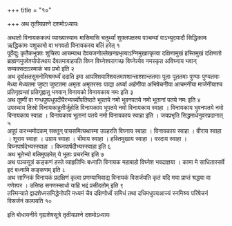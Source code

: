 +++
title = "१०"

+++
अथ तृतीयप्रश्ने दशमोऽध्यायः

अथातो विनायककल्पं व्याख्यास्यामः मासिमासि चतुर्थ्यां
शुक्लपक्षस्य पञ्चम्यां वाऽभ्युदयादौ सिद्धिकामः ऋद्धिकामः
पशुकामो वा भगवतो विनायकस्य बलिं हरेत् १  
पूर्वेद्युः कृतैकभुक्तः
शुचिरप आचम्याथ देवयजनोल्लेखनप्रभृत्याऽग्निमुखात्कृत्वा दक्षिणामुखं
हस्तिमुखं दक्षिणतो ब्राह्मणमुपवेश्योपोत्थाय दैवतमावाहयति
विघ्न विघ्नेश्वरागच्छ विघ्नेत्येव नमस्कृत अविघ्नाय भवान्
सम्यक्सदाऽस्माकं भव प्रभो इति २  
अथ
दूर्वाक्षतसुमनोमिश्रमर्घ्यं
ददाति इमा आपश्शिवाश्शिवतमाश्शान्ताश्शान्ततमाः पूताः पूततमाः पुण्याः
पुण्यतमाः मेध्या मेध्यतमा जुष्टा जुष्टतमा अमृता अमृतरसाः पाद्या
अर्घ्या अर्हणीया अभिषेचनीया आचमनीया मार्जनीयाश्च
प्रतिगृह्यन्तां प्रतिगृह्णातु भगवान् विनायको
विनायकाय नमः इति ३  
अथ तूष्णीं वा गन्धपुष्पधूपदीपैरभ्यर्च्योपतिष्ठते
भूपतये नमो भुवनपतये नमो भूतानां पतये नमः इति ४  
उपस्थाय तिस्रो
विनायकाहुतीर्जुहोति विनायकाय भूपतये नमो विनायकाय
स्वाहा । विनायकाय भुवनपतये नमो विनायकाय स्वाहा । विनायकाय
भूतानां पतये नमो विनायकाय स्वाहा इति । जयप्रभृति
सिद्धमाधेनुवरप्रदानात् ५  
अपूपं
करभ्भमोदकम् सक्तून् पायसमित्यथास्मा उपहरति विघ्नाय स्वाहा ।
विनायकाय स्वाहा । वीराय स्वाहा । शूराय स्वाहा । उग्राय स्वाहा । भीमाय
स्वाहा । हस्तिमुखाय स्वाहा । वरदाय स्वाहा । विघ्नपार्षदेभ्यस्स्वाहा ।
विघ्नपार्षदीभ्यस्स्वाहा इति ६  
अथ भूतेभ्यो बलिमुपहरेत् ये भूताः प्रचरन्ति
इति ७  
अथ पञ्चसूत्रं कङ्कणं हस्ते व्याहृतिभिः बध्नाति विनायक महाबाहो
विघ्नेश भवदाज्ञया । कामा मे साधितास्सर्वे इदं बध्नामि कङ्कणम्
इति ८  
अथ साग्निकं विनायकं प्रदक्षिणं कृत्वा प्रणम्याभिवाद्य विनायकं
विसर्जयति कृतं यदि मया प्राप्तं श्रद्धया वा गणेश्वर । उत्तिष्ठ
सगणस्साधो याहि भद्रं प्रसीदतोम् इति ९  
तस्मिन्याते
द्वादशेध्मसमिद्धेनोपरि मध्यमं चैव
दक्षिणोर्ध्वं समिधं तथा दधिमधुपयआज्यं स्नमिश्र्य
परिषेचनं विसर्जनं कल्पयति १०  

इति बोधायनीये गृह्यशेषसूत्रे
तृतीयप्रश्ने दशमोऽध्यायः
